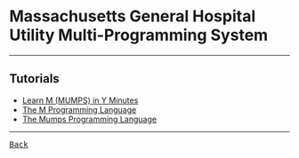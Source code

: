 # Massachusetts General Hospital Utility Multi-Programming System

---

## Tutorials

- [Learn M (MUMPS) in Y Minutes](https://learnxinyminutes.com/docs/m/)
- [The M Programming Language](https://mumps.dev/)
- [The Mumps Programming Language](https://www.cs.uni.edu/~okane/)

---

[<kbd> Back </kbd>](./readme.md)
